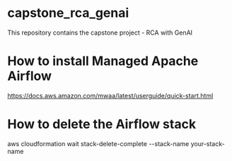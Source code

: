 # capstone_rca_genai
This repository contains the capstone project - RCA with GenAI

# How to install Managed Apache Airflow
https://docs.aws.amazon.com/mwaa/latest/userguide/quick-start.html

# How to delete the Airflow stack

aws cloudformation wait stack-delete-complete --stack-name your-stack-name
